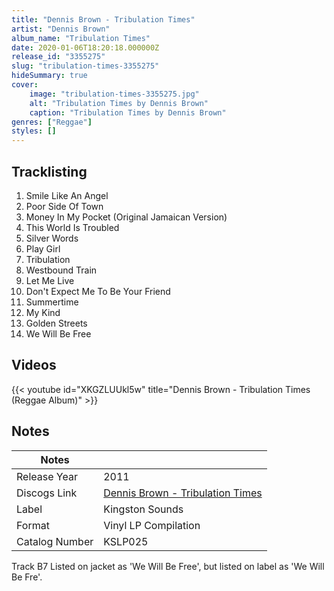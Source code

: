 ```yaml
---
title: "Dennis Brown - Tribulation Times"
artist: "Dennis Brown"
album_name: "Tribulation Times"
date: 2020-01-06T18:20:18.000000Z
release_id: "3355275"
slug: "tribulation-times-3355275"
hideSummary: true
cover:
    image: "tribulation-times-3355275.jpg"
    alt: "Tribulation Times by Dennis Brown"
    caption: "Tribulation Times by Dennis Brown"
genres: ["Reggae"]
styles: []
---
```


## Tracklisting
1. Smile Like An Angel
2. Poor Side Of Town
3. Money In My Pocket (Original Jamaican Version)
4. This World Is Troubled
5. Silver Words
6. Play Girl
7. Tribulation
8. Westbound Train
9. Let Me Live
10. Don't Expect Me To Be Your Friend
11. Summertime
12. My Kind
13. Golden Streets
14. We Will Be Free




## Videos
{{< youtube id="XKGZLUUkl5w" title="Dennis Brown - Tribulation Times (Reggae Album)" >}}

## Notes
| Notes          |             |
| ---------------| ----------- |
| Release Year   | 2011 |
| Discogs Link   | [Dennis Brown - Tribulation Times](https://www.discogs.com/release/3355275-Dennis-Brown-Tribulation-Times) |
| Label          | Kingston Sounds |
| Format         | Vinyl LP Compilation |
| Catalog Number | KSLP025 |

Track B7 Listed on jacket as 'We Will Be Free', but listed on label as 'We Will Be Fre'.
